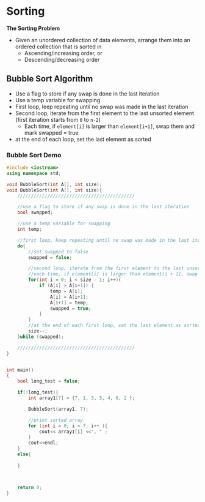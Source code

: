 # Sorting
**The Sorting Problem**
- Given an unordered collection of data elements, arrange them into an ordered collection that is sorted in 
    - Ascending/increasing order, or
    - Descending/decreasing order

## Bubble Sort Algorithm
- Use a flag to store if any swap is done in the last iteration
- Use a temp variable for swapping
- First loop, leep repeating until no swap was made in the last iteration
- Second loop, iterate from the first element to the last unsorted element (first iteration starts from `0` to `n-2`)
    - Each time, if `element[i]` is larger than `element[i+1]`, swap them and mark swapped = true
- at the end of each loop, set the last element as sorted

### Bubble Sort Demo
```cpp
#include <iostream>
using namespace std;

void BubbleSort(int A[], int size);
void BubbleSort(int A[], int size){
    ///////////////////////////////////////////

    //use a flag to store if any swap is done in the last iteration
    bool swapped;

    //use a temp variable for swapping
    int temp;

    //first loop, keep repeating until no swap was made in the last iteration.
    do{
        //set swapped to false
        swapped = false;

        //second loop, iterate from the first element to the last unsorted element (first iteration starts from 0 to size - 2)
        //each time, if element[i] is larger than element[i + 1], swap them, and mark the swapped = true
        for(int i = 0; i < size - 1; i++){
            if (A[i] > A[i+1]) {
                temp = A[i];
                A[i] = A[i+1];
                A[i+1] = temp;
                swapped = true;
            }
        }
        //at the end of each first loop, set the last element as sorted.
        size--;
    }while (swapped);

    ///////////////////////////////////////////
}


int main()
{
    bool long_test = false;

    if(!long_test){
        int array1[7] = {7, 1, 3, 5, 4, 6, 2 };

        BubbleSort(array1, 7);

        //print sorted array
        for (int i = 0; i < 7; i++ ){
            cout<< array1[i] <<", " ;
        }
        cout<<endl;
    }
    else{
        
    }



    return 0;
}
```